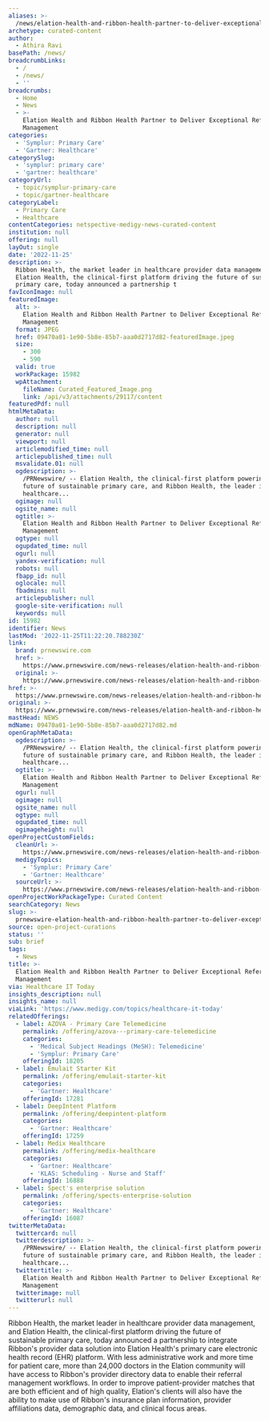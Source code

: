 ```yaml
---
aliases: >-
  /news/elation-health-and-ribbon-health-partner-to-deliver-exceptional-referral-management
archetype: curated-content
author:
  - Athira Ravi
basePath: /news/
breadcrumbLinks:
  - /
  - /news/
  - ''
breadcrumbs:
  - Home
  - News
  - >-
    Elation Health and Ribbon Health Partner to Deliver Exceptional Referral
    Management
categories:
  - 'Symplur: Primary Care'
  - 'Gartner: Healthcare'
categorySlug:
  - 'symplur: primary care'
  - 'gartner: healthcare'
categoryUrl:
  - topic/symplur-primary-care
  - topic/gartner-healthcare
categoryLabel:
  - Primary Care
  - Healthcare
contentCategories: netspective-medigy-news-curated-content
institution: null
offering: null
layOut: single
date: '2022-11-25'
description: >-
  Ribbon Health, the market leader in healthcare provider data management, and
  Elation Health, the clinical-first platform driving the future of sustainable
  primary care, today announced a partnership t
favIconImage: null
featuredImage:
  alt: >-
    Elation Health and Ribbon Health Partner to Deliver Exceptional Referral
    Management
  format: JPEG
  href: 09470a01-1e90-5b8e-85b7-aaa0d2717d82-featuredImage.jpeg
  size:
    - 300
    - 590
  valid: true
  workPackage: 15982
  wpAttachment:
    fileName: Curated_Featured_Image.png
    link: /api/v3/attachments/29117/content
featuredPdf: null
htmlMetaData:
  author: null
  description: null
  generator: null
  viewport: null
  articlemodified_time: null
  articlepublished_time: null
  msvalidate.01: null
  ogdescription: >-
    /PRNewswire/ -- Elation Health, the clinical-first platform powering the
    future of sustainable primary care, and Ribbon Health, the leader in
    healthcare...
  ogimage: null
  ogsite_name: null
  ogtitle: >-
    Elation Health and Ribbon Health Partner to Deliver Exceptional Referral
    Management
  ogtype: null
  ogupdated_time: null
  ogurl: null
  yandex-verification: null
  robots: null
  fbapp_id: null
  oglocale: null
  fbadmins: null
  articlepublisher: null
  google-site-verification: null
  keywords: null
id: 15982
identifier: News
lastMod: '2022-11-25T11:22:20.788230Z'
link:
  brand: prnewswire.com
  href: >-
    https://www.prnewswire.com/news-releases/elation-health-and-ribbon-health-partner-to-deliver-exceptional-referral-management-301674999.html?tc=eml_cleartime
  original: >-
    https://www.prnewswire.com/news-releases/elation-health-and-ribbon-health-partner-to-deliver-exceptional-referral-management-301674999.html?tc=eml_cleartime
href: >-
  https://www.prnewswire.com/news-releases/elation-health-and-ribbon-health-partner-to-deliver-exceptional-referral-management-301674999.html?tc=eml_cleartime
original: >-
  https://www.prnewswire.com/news-releases/elation-health-and-ribbon-health-partner-to-deliver-exceptional-referral-management-301674999.html?tc=eml_cleartime
mastHead: NEWS
mdName: 09470a01-1e90-5b8e-85b7-aaa0d2717d82.md
openGraphMetaData:
  ogdescription: >-
    /PRNewswire/ -- Elation Health, the clinical-first platform powering the
    future of sustainable primary care, and Ribbon Health, the leader in
    healthcare...
  ogtitle: >-
    Elation Health and Ribbon Health Partner to Deliver Exceptional Referral
    Management
  ogurl: null
  ogimage: null
  ogsite_name: null
  ogtype: null
  ogupdated_time: null
  ogimageheight: null
openProjectCustomFields:
  cleanUrl: >-
    https://www.prnewswire.com/news-releases/elation-health-and-ribbon-health-partner-to-deliver-exceptional-referral-management-301674999.html?tc=eml_cleartime
  medigyTopics:
    - 'Symplur: Primary Care'
    - 'Gartner: Healthcare'
  sourceUrl: >-
    https://www.prnewswire.com/news-releases/elation-health-and-ribbon-health-partner-to-deliver-exceptional-referral-management-301674999.html?tc=eml_cleartime
openProjectWorkPackageType: Curated Content
searchCategory: News
slug: >-
  prnewswire-elation-health-and-ribbon-health-partner-to-deliver-exceptional-referral-management
source: open-project-curations
status: ''
sub: brief
tags:
  - News
title: >-
  Elation Health and Ribbon Health Partner to Deliver Exceptional Referral
  Management
via: Healthcare IT Today
insights_description: null
insights_name: null
viaLink: 'https://www.medigy.com/topics/healthcare-it-today'
relatedOfferings:
  - label: AZOVA - Primary Care Telemedicine
    permalink: /offering/azova---primary-care-telemedicine
    categories:
      - 'Medical Subject Headings (MeSH): Telemedicine'
      - 'Symplur: Primary Care'
    offeringId: 18205
  - label: Emulait Starter Kit
    permalink: /offering/emulait-starter-kit
    categories:
      - 'Gartner: Healthcare'
    offeringId: 17281
  - label: DeepIntent Platform
    permalink: /offering/deepintent-platform
    categories:
      - 'Gartner: Healthcare'
    offeringId: 17259
  - label: Medix Healthcare
    permalink: /offering/medix-healthcare
    categories:
      - 'Gartner: Healthcare'
      - 'KLAS: Scheduling - Nurse and Staff'
    offeringId: 16888
  - label: Spect's enterprise solution
    permalink: /offering/spects-enterprise-solution
    categories:
      - 'Gartner: Healthcare'
    offeringId: 16087
twitterMetaData:
  twittercard: null
  twitterdescription: >-
    /PRNewswire/ -- Elation Health, the clinical-first platform powering the
    future of sustainable primary care, and Ribbon Health, the leader in
    healthcare...
  twittertitle: >-
    Elation Health and Ribbon Health Partner to Deliver Exceptional Referral
    Management
  twitterimage: null
  twitterurl: null
---
```

<p>Ribbon Health, the market leader in healthcare provider data management, and Elation Health, the clinical-first platform driving the future of sustainable primary care, today announced a partnership to integrate Ribbon's provider data solution into Elation Health's primary care electronic health record (EHR) platform. With less administrative work and more time for patient care, more than 24,000 doctors in the Elation community will have access to Ribbon's provider directory data to enable their referral management workflows. In order to improve patient-provider matches that are both efficient and of high quality, Elation's clients will also have the ability to make use of Ribbon's insurance plan information, provider affiliations data, demographic data, and clinical focus areas.</p>
